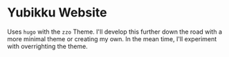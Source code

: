 # Yubikku Website

Uses `hugo` with the `zzo` Theme. I'll develop this further down the road with a more minimal theme or creating my own. In the mean time, I'll experiment with overrighting the theme.